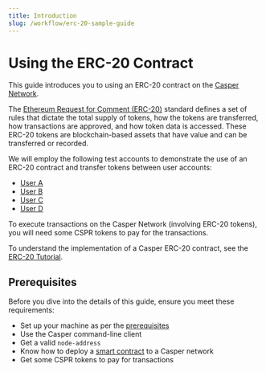 ```yaml
---
title: Introduction
slug: /workflow/erc-20-sample-guide
---
```


# Using the ERC-20 Contract

This guide introduces you to using an ERC-20 contract on the [Casper Network](https://cspr.live/).

The [Ethereum Request for Comment (ERC-20)](https://eips.ethereum.org/EIPS/eip-20#specification) standard defines a set of rules that dictate the total supply of tokens, how the tokens are transferred, how transactions are approved, and how token data is accessed. These ERC-20 tokens are blockchain-based assets that have value and can be transferred or recorded.

We will employ the following test accounts to demonstrate the use of an ERC-20 contract and transfer tokens between user accounts:

-   [User A](https://integration.cspr.live/account/01f2dfc09a94ef7bce440f93a1bb6f17fdac0c913549927d452e7e91a376e9d20d)
-   [User B](https://integration.cspr.live/account/015d4e20b5f7f687be80aed6e20960898b02c7549cc49ddf583224ecd894eca375)
-   [User C](https://integration.cspr.live/account/0101fe69ae2012358e5ce8e8b39661d45d225251c4f19ebb7fc74b057637e65aa4)
-   [User D](https://integration.cspr.live/account/0171bd7bac58780ce950007de575a472bcb30457e7b68427a6ed466568d71db1d6)

To execute transactions on the Casper Network (involving ERC-20 tokens), you will need some CSPR tokens to pay for the transactions.

To understand the implementation of a Casper ERC-20 contract, see the [ERC-20 Tutorial](https://github.com/casper-ecosystem/erc20/blob/master/TUTORIAL.md).

## Prerequisites

Before you dive into the details of this guide, ensure you meet these requirements:

-   Set up your machine as per the [prerequisites](/workflow/setup)
-   Use the Casper command-line client
-   Get a valid `node-address`
-   Know how to deploy a [smart contract](/dapp-dev-guide/deploying-contracts) to a Casper network
-   Get some CSPR tokens to pay for transactions
